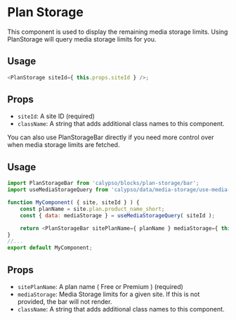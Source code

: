 # Plan Storage

This component is used to display the remaining media storage limits. Using PlanStorage
will query media storage limits for you.

## Usage

```javascript
<PlanStorage siteId={ this.props.siteId } />;
```

## Props

- `siteId`: A site ID (required)
- `className`: A string that adds additional class names to this component.

You can also use PlanStorageBar directly if you need more control over when
media storage limits are fetched.

## Usage

```javascript
import PlanStorageBar from 'calypso/blocks/plan-storage/bar';
import useMediaStorageQuery from 'calypso/data/media-storage/use-media-storage-query';

function MyComponent( { site, siteId } ) {
	const planName = site.plan.product_name_short;
	const { data: mediaStorage } = useMediaStorageQuery( siteId );

	return <PlanStorageBar sitePlanName={ planName } mediaStorage={ this.props.mediaStorage } />;
}
//...
export default MyComponent;
```

## Props

- `sitePlanName`: A plan name ( Free or Premium ) (required)
- `mediaStorage`: Media Storage limits for a given site. If this is not provided, the bar will not render.
- `className`: A string that adds additional class names to this component.

